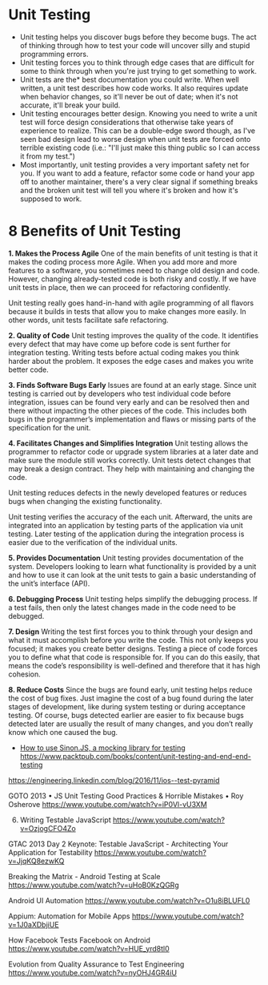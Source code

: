 # Unit Testing

* Unit testing helps you discover bugs before they become bugs. The act of thinking through how to test your code will uncover silly and stupid programming errors.
* Unit testing forces you to think through edge cases that are difficult for some to think through when you're just trying to get something to work.
* Unit tests are the* best documentation you could write. When well written, a unit test describes how code works. It also requires update when behavior changes, so it'll never be out of date; when it's not accurate, it'll break your build.
* Unit testing encourages better design. Knowing you need to write a unit test will force design considerations that otherwise take years of experience to realize. This can be a double-edge sword though, as I've seen bad design lead to worse design when unit tests are forced onto terrible existing code (i.e.: "I'll just make this thing public so I can access it from my test.")
* Most importantly, unit testing provides a very important safety net for you. If you want to add a feature, refactor some code or hand your app off to another maintainer, there's a very clear signal if something breaks and the broken unit test will tell you where it's broken and how it's supposed to work.

# 8 Benefits of Unit Testing

**1. Makes the Process Agile**
One of the main benefits of unit testing is that it makes the coding process more Agile. When you add more and more features to a software, you sometimes need to change old design and code. However, changing already-tested code is both risky and costly. If we have unit tests in place, then we can proceed for refactoring confidently.

Unit testing really goes hand-in-hand with agile programming of all flavors because it builds in tests that allow you to make changes more easily. In other words, unit tests facilitate safe refactoring. 

**2. Quality of Code**
Unit testing improves the quality of the code. It identifies every defect that may have come up before code is sent further for integration testing. Writing tests before actual coding makes you think harder about the problem. It exposes the edge cases and makes you write better code. 

**3. Finds Software Bugs Early**
Issues are found at an early stage. Since unit testing is carried out by developers who test individual code before integration, issues can be found very early and can be resolved then and there without impacting the other pieces of the code. This includes both bugs in the programmer’s implementation and flaws or missing parts of the specification for the unit.

**4. Facilitates Changes and Simplifies Integration**
Unit testing allows the programmer to refactor code or upgrade system libraries at a later date and make sure the module still works correctly. Unit tests detect changes that may break a design contract. They help with maintaining and changing the code.

Unit testing reduces defects in the newly developed features or reduces bugs when changing the existing functionality. 

Unit testing verifies the accuracy of the each unit. Afterward, the units are integrated into an application by testing parts of the application via unit testing. Later testing of the application during the integration process is easier due to the verification of the individual units.

**5. Provides Documentation**
Unit testing provides documentation of the system. Developers looking to learn what functionality is provided by a unit and how to use it can look at the unit tests to gain a basic understanding of the unit’s interface (API).

**6. Debugging Process**
Unit testing helps simplify the debugging process. If a test fails, then only the latest changes made in the code need to be debugged.

**7. Design**
Writing the test first forces you to think through your design and what it must accomplish before you write the code. This not only keeps you focused; it makes you create better designs. Testing a piece of code forces you to define what that code is responsible for. If you can do this easily, that means the code’s responsibility is well-defined and therefore that it has high cohesion.

**8. Reduce Costs**
Since the bugs are found early, unit testing helps reduce the cost of bug fixes. Just imagine the cost of a bug found during the later stages of development, like during system testing or during acceptance testing. Of course, bugs detected earlier are easier to fix because bugs detected later are usually the result of many changes, and you don’t really know which one caused the bug. 


* [How to use Sinon.JS, a mocking library for testing](https://www.youtube.com/watch?v=SvudHPTEsIk)
https://www.packtpub.com/books/content/unit-testing-and-end-end-testing

https://engineering.linkedin.com/blog/2016/11/ios--test-pyramid

GOTO 2013 • JS Unit Testing Good Practices & Horrible Mistakes • Roy Osherove
https://www.youtube.com/watch?v=iP0Vl-vU3XM


6. Writing Testable JavaScript
https://www.youtube.com/watch?v=OzjogCFO4Zo

GTAC 2013 Day 2 Keynote: Testable JavaScript - Architecting Your Application for Testability
https://www.youtube.com/watch?v=JjqKQ8ezwKQ

Breaking the Matrix - Android Testing at Scale
https://www.youtube.com/watch?v=uHoB0KzQGRg

Android UI Automation
https://www.youtube.com/watch?v=O1u8iBLUFL0

Appium: Automation for Mobile Apps
https://www.youtube.com/watch?v=1J0aXDbjiUE


How Facebook Tests Facebook on Android
https://www.youtube.com/watch?v=HUE_yrd8tl0

Evolution from Quality Assurance to Test Engineering
https://www.youtube.com/watch?v=nyOHJ4GR4iU
